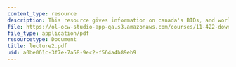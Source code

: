 ```yaml
---
content_type: resource
description: This resource gives information on canada's BIDs, and world's first BID.
file: https://ol-ocw-studio-app-qa.s3.amazonaws.com/courses/11-422-downtown-management-organizations-fall-2006/a0be061c3f7e7a589ec2f564a4b89eb9_lecture2.pdf
file_type: application/pdf
resourcetype: Document
title: lecture2.pdf
uid: a0be061c-3f7e-7a58-9ec2-f564a4b89eb9
---
```

